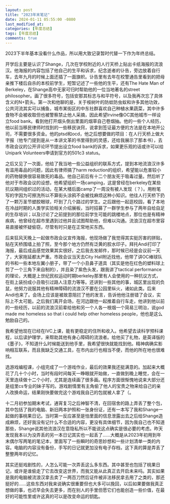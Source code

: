 ```yaml
---
layout: post
title: "2023年末笔记"
date: 2024-01-11 05:55:00 -0800
last_modified_at: 
categories: [年度总结]
tags: [年度总结]
comments: true
---
```

2023下半年基本没看什么作品，所以用大致记录暂时代替一下作为年终总结。

开学后主要是认识了Shange，几次在学校附近的人行天桥上贴出卡纸海报的流浪汉。他海报的内容包括了他自己的生平和诉求，纪念逝者的讣告，旁边放着自行车，去年九月的时候上面还插了一面旗帜。讣告里有去年在校警通告里看到的把母亲推下楼后自杀的本校前学生，短暂记述了一些他的生平，还有The Hate Man of Berkeley，在Shange高中无家可归时帮助他的一位当地著名的street philosopher。画了很多符号，包括安那其标志与和平符号，以及我再次忘了具体含义的N+箭头。第一次和他聊的是，关于桉树叶的防蚊防虫蚁和许多其他功效，公共河流其实可以捕鱼，城市某街区的中东社群喜欢自己种植水果蔬菜，其中许多食物不会被收取但也被警察禁止他人采摘，因此希望Irvine像OC其他城市一样设立food bank。看到他打开烟头倒出里面的烟草自己卷烟抽。他的一些个人经历，他以前当移民律师时找到的一些移民诀窍，说拿到签证最方便的方法是在本地开公司，不需要很多资金。他的ptsd和ocd，他之后想要做的项目：在人行天桥上做大字报（他专门提到是从一本讲文革的书里得到的灵感，还给我展示了那本书），去市政会议的公开评论环节提出设立food bank的诉求，如果更乐观的话或许可以给Unipark Volunteers申请到官方的501c3 status。

之后又见了一次面，他给了我当地一些公益组织的联系方式，提到本地流浪汉许多有滥用毒品的问题，因此有律师搞了harm reduction的组织，希望能以危害较小的药物替换很容易致死的毒品。他自己前后有十二个朋友死于吸毒过量。然后听了他对于市政会议的设想，他希望组织一场camping，这是曾经在berkeley在某些抗议期间组织过的活动，在某大楼后面camp了一周没有被人发现（？）。用粉笔写的字因为可擦洗所以不算街头涂鸦不会被找麻烦这种小知识。他往人行天桥下扔了一颗万圣节塑胶眼球，吓到了几个路过的学生。之后跟他一起逛校园，看了本地在冷战时期的人类学实验相关介绍展板，当时招募了一群学生参与了两年自给自足的生存培训；以及讨论了之前提到的那位前学生可能的跳楼地点，那位也是有精神疾病，他曾经在超市里遇到过他并且试图帮助他，但难以沟通。流浪汉在超市里容易直接被怀疑偷窃，尽管有时只是在正常地买东西。

后来狂风天晚上一起做市政会议宣传海报，他现场做了我觉得其实挺厉害的拼贴，贴在天桥围墙上拍了照，至今那个地方仍然有泛黄的胶水印子。拜托Andi打印了海报，最后成品感觉效果其实很好。之后我去发邮件，那时候已经是会议前一天了，大家拖延都太严重。市政会议当天去City Hall附近找他，他带了讲OC棒球队的书和一些本地左翼小册子，带了一个小丑鼻子道具（其实是他在红色的塑料球上剪了一个三角下来自制的），并且染了紫色头发，跟我讲了tactical performance的理论，大概是上世纪民权运动时期berkeley那里有人会使用的一种抗议方式，在街上装扮成小丑吸引过路人注意力等等。还讲到一些其他的事，城区里出现的负鼠，他努力说服其他有精神障碍的流浪汉不要在公园里纵火，诸如此类。后来Andi也来了。会场上应该是被故意阻拦了他的发言，告诉他他注册错了会议，实际上不太可能。之后我们离开会场，在河边跟他一起推着自行车走，他讲到他以前的一些经历，以前的流浪汉前辈给他和另一个人各一根烟一个简易三明治，说god made me homeless so that i could help other homeless people，他也是这么勉励自己的。

我希望他现在已经在IVC上课，能有更稳定的住所和收入。他希望去读科学预科课程，以后读护理学，来帮助其他有身心障碍的流浪者。给他买了礼物，是英译版的《墨子》，不知道什么时候能送到他手里，我希望很快就能找到他。精神病确实影响相互联系，而且我缺乏交通工具，在市内出行也相当不便，而他的所在地也很难找。

选游戏编程课，小组完成了一个游戏作业，最后的效果我还挺满意的。加起来大概花了几十个小时，当时有段时间每天一睁眼就开始做，一直做到晚上睡觉，会在一天里连续做十二个小时，尤其是连续画了很多画。程序方面很惭愧地说来大部分还是组里cs专业的妹子写的。游戏剧情里有主角偷了他人的宝贵之物来给自己的亲人改换命运，结果刚快要做完这个游戏我自己的包就被人拿了（。

十二月初参加期末考试，通宵复习之后神智不清，在回宿舍的路上弄丢了整个包，其中包括了我的电脑、新旧两本护照和一张身份证，还有一本写了我和Shange一起做的事桃果日记。当时第一反应甚至是怕里面的信息泄露出去之后给Shange造成麻烦，还好我没有记什么不合适的内容，更没有具体细节，因为我自己也不知道那些，Shange说其他流浪汉在意隐私所以不能说这点确实是很必要的考虑。昨天发现我本以为没弄丢的另一本日记其实也一起丢了……大概是从2023年初用到年末偶尔写两笔的笔记本，里面写了一些瞬时的奇思妙想和一些计划清单一类的内容。电脑的内容没有备份，手写的日记就更加没有电子存档，这下真的算是弄丢了整整两年的记忆。

其实还挺戏剧性的，人怎么可能一次弄丢这么多东西。其中甚至也包括了桃果日记，或许是谁偷走了它去改变这世界，而我又能从此真正去开启未来吗。其实如果是我的电脑被流浪汉拿去卖了一两百刀然后证件被非法移民拿去用了之类的，那还挺好的……这些东西对我来说确实很重要但也大多可以挽回，以后如果要做我真正想做的事，也迟早会失去更多，而在别人的手里但愿它们也能创造一些价值，在最好的可能性里或许这真的可以是改变命运的钥匙。
